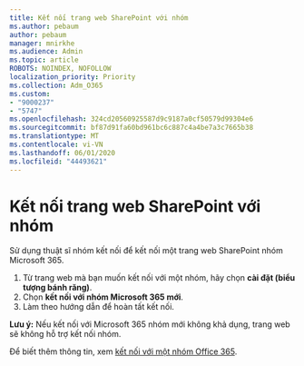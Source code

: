 ```yaml
---
title: Kết nối trang web SharePoint với nhóm
ms.author: pebaum
author: pebaum
manager: mnirkhe
ms.audience: Admin
ms.topic: article
ROBOTS: NOINDEX, NOFOLLOW
localization_priority: Priority
ms.collection: Adm_O365
ms.custom:
- "9000237"
- "5747"
ms.openlocfilehash: 324cd20560925587d9c9187a0cf50579d99304e6
ms.sourcegitcommit: bf87d91fa60bd961bc6c887c4a4be7a3c7665b38
ms.translationtype: MT
ms.contentlocale: vi-VN
ms.lasthandoff: 06/01/2020
ms.locfileid: "44493621"
---
```

# <a name="connect-a-sharepoint-site-to-a-group"></a>Kết nối trang web SharePoint với nhóm

Sử dụng thuật sĩ nhóm kết nối để kết nối một trang web SharePoint nhóm Microsoft 365.

1. Từ trang web mà bạn muốn kết nối với một nhóm, hãy chọn **cài đặt (biểu tượng bánh răng)**.
2. Chọn **kết nối với nhóm Microsoft 365 mới**.
3. Làm theo hướng dẫn để hoàn tất kết nối.

**Lưu ý:**  Nếu kết nối với Microsoft 365 nhóm mới không khả dụng, trang web sẽ không hỗ trợ kết nối nhóm.

Để biết thêm thông tin, xem [kết nối với một nhóm Office 365](https://docs.microsoft.com/sharepoint/dev/transform/modernize-connect-to-office365-group).